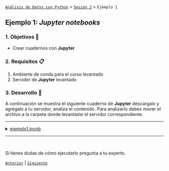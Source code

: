 [`Análisis de Datos con Python`](../../README.md) > [`Sesión 2`](../README.md) > `Ejemplo 1`

## Ejemplo 1: *Jupyter notebooks*

### 1. Objetivos :dart:

- Crear cuadernos con __Jupyter__

### 2. Requisitos :clipboard:

1. Ambiente de conda para el curso levantado
1. Servidor de __Jupyter__ levantado

### 3. Desarrollo :rocket:

A continuación se muestra el siguiente cuaderno de __Jupyter__ descargalo y agrégalo a tu servidor, analiza el contenido. Para analizarlo debes mover el archivo a la carpeta donde levantaste el servidor correspondiente.

---

<details><summary><a href="codigos/ejemplo1.ipynb">ejemplo1.ipynb</a></summary>

# Mi primer cuadero en Jupyter Notebook
## Manuel Soto Romero

### Notas sutíles
Lorem ipsum dolor sit amet, consectetur adipiscing elit. Sed est ipsum, vehicula vel hendrerit et, tincidunt vitae diam. In et elementum elit. Interdum et malesuada fames ac ante ipsum primis in faucibus. Nam laoreet risus id massa pharetra, quis eleifend ligula cursus. Vestibulum eu ultrices magna. Duis in cursus sem. Mauris leo turpis, condimentum sed facilisis et, consectetur quis dui. Proin consequat arcu nec neque mattis eleifend. Curabitur vitae massa gravida, tempor lorem eget, fermentum arcu. Fusce at felis eros. Curabitur in dignissim velit. Maecenas in turpis ac elit hendrerit dignissim. Nunc commodo vitae ex in dictum.


```python
print("¡Hola Mundo!")
```

    ¡Hola Mundo!



```python
for counter in range(1,1000):
    print("Línea " + str(counter) + " de 1000")
```

    Línea 1 de 1000
    Línea 2 de 1000
    Línea 3 de 1000
    Línea 4 de 1000
    Línea 5 de 1000
    Línea 6 de 1000
    Línea 7 de 1000
    Línea 8 de 1000
    Línea 9 de 1000
    Línea 10 de 1000
    ...



```python
import ejemplo1 as e1
e1.imprimirNombre('Manuel')
```

    Hola Manuel



```python
e1.imprimirNombre('Fulano')
```

    Hola Fulano



```python
variable1 = 1234
```


```python
variable2 = 5678
print("Variable 1: " + str(variable1))
print("Variable 2: " + str(variable2))
print("Suma: " + str(variable1+variable2))
```

    Variable 1: 1234
    Variable 2: 5678
    Suma: 6912

</details>

---

<br>

Si tienes dudas de cómo ejecutarlo pregunta a tu experto.

[`Anterior`](../README.md) | [`Siguiente`](../reto01/README.md)
